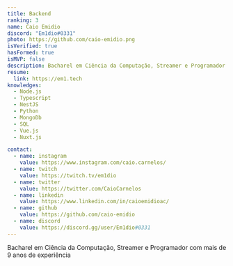 ```yaml
---
title: Backend
ranking: 3
name: Caio Emidio
discord: "Em1dio#0331"
photo: https://github.com/caio-emidio.png
isVerified: true
hasFormed: true
isMVP: false
description: Bacharel em Ciência da Computação, Streamer e Programador com mais de 9 anos de experiência
resume:
  link: https://em1.tech
knowledges:
  - Node.js
  - Typescript
  - NestJS
  - Python
  - MongoDb
  - SQL
  - Vue.js
  - Nuxt.js

contact:
  - name: instagram
    value: https://www.instagram.com/caio.carnelos/
  - name: twitch
    value: https://twitch.tv/em1dio
  - name: twitter
    value: https://twitter.com/CaioCarnelos
  - name: linkedin
    value: https://www.linkedin.com/in/caioemidioac/
  - name: github
    value: https://github.com/caio-emidio
  - name: discord
    value: https://discord.gg/user/Em1dio#0331
---
```


Bacharel em Ciência da Computação, Streamer e Programador com mais de 9 anos de experiência

